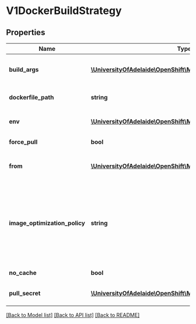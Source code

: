 # V1DockerBuildStrategy

## Properties
Name | Type | Description | Notes
------------ | ------------- | ------------- | -------------
**build_args** | [**\UniversityOfAdelaide\OpenShift\Model\V1EnvVar[]**](V1EnvVar.md) | buildArgs contains build arguments that will be resolved in the Dockerfile.  See https://docs.docker.com/engine/reference/builder/#/arg for more details. | [optional] 
**dockerfile_path** | **string** | dockerfilePath is the path of the Dockerfile that will be used to build the Docker image, relative to the root of the context (contextDir). | [optional] 
**env** | [**\UniversityOfAdelaide\OpenShift\Model\V1EnvVar[]**](V1EnvVar.md) | env contains additional environment variables you want to pass into a builder container. ValueFrom is not supported. | [optional] 
**force_pull** | **bool** | forcePull describes if the builder should pull the images from registry prior to building. | [optional] 
**from** | [**\UniversityOfAdelaide\OpenShift\Model\V1ObjectReference**](V1ObjectReference.md) | from is reference to an DockerImage, ImageStreamTag, or ImageStreamImage from which the docker image should be pulled the resulting image will be used in the FROM line of the Dockerfile for this build. | [optional] 
**image_optimization_policy** | **string** | imageOptimizationPolicy describes what optimizations the system can use when building images to reduce the final size or time spent building the image. The default policy is &#39;None&#39; which means the final build image will be equivalent to an image created by the Docker build API. The experimental policy &#39;SkipLayers&#39; will avoid commiting new layers in between each image step, and will fail if the Dockerfile cannot provide compatibility with the &#39;None&#39; policy. An additional experimental policy &#39;SkipLayersAndWarn&#39; is the same as &#39;SkipLayers&#39; but simply warns if compatibility cannot be preserved. | [optional] 
**no_cache** | **bool** | noCache if set to true indicates that the docker build must be executed with the --no-cache&#x3D;true flag | [optional] 
**pull_secret** | [**\UniversityOfAdelaide\OpenShift\Model\V1LocalObjectReference**](V1LocalObjectReference.md) | pullSecret is the name of a Secret that would be used for setting up the authentication for pulling the Docker images from the private Docker registries | [optional] 

[[Back to Model list]](../README.md#documentation-for-models) [[Back to API list]](../README.md#documentation-for-api-endpoints) [[Back to README]](../README.md)


